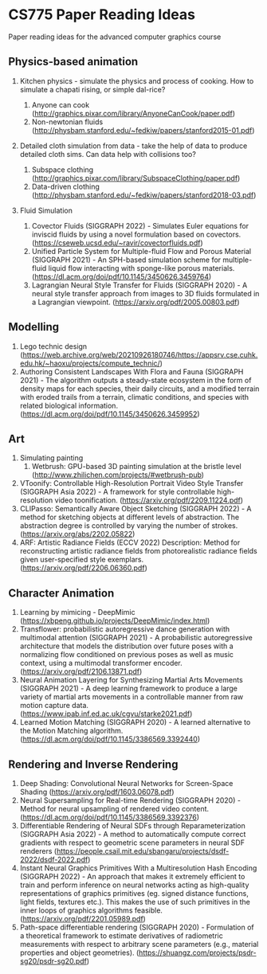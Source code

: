 # CS775 Paper Reading Ideas
Paper reading ideas for the advanced computer graphics course

## Physics-based animation

1. Kitchen physics - simulate the physics and process of cooking. How to simulate a chapati rising, or simple dal-rice?
   1. Anyone can cook (http://graphics.pixar.com/library/AnyoneCanCook/paper.pdf)
   2. Non-newtonian fluids (http://physbam.stanford.edu/~fedkiw/papers/stanford2015-01.pdf)
  
2. Detailed cloth simulation from data - take the help of data to produce detailed cloth sims. Can data help with collisions too?
   1. Subspace clothing (http://graphics.pixar.com/library/SubspaceClothing/paper.pdf)
   2. Data-driven clothing (http://physbam.stanford.edu/~fedkiw/papers/stanford2018-03.pdf)

3. Fluid Simulation 
   1. Covector Fluids (SIGGRAPH 2022) - Simulates Euler equations for inviscid fluids by using a novel formulation based on covectors.
   (https://cseweb.ucsd.edu/~ravir/covectorfluids.pdf)
   2. Unified Particle System for Multiple-fluid Flow and Porous Material (SIGGRAPH 2021) - An SPH-based simulation scheme for multiple-fluid liquid flow interacting with sponge-like porous materials. 
   (https://dl.acm.org/doi/pdf/10.1145/3450626.3459764)
   3. Lagrangian Neural Style Transfer for Fluids (SIGGRAPH 2020) - A neural style transfer approach from images to 3D fluids formulated in a
Lagrangian viewpoint.
   (https://arxiv.org/pdf/2005.00803.pdf)

 
## Modelling

1. Lego technic design (https://web.archive.org/web/20210926180746/https://appsrv.cse.cuhk.edu.hk/~haoxu/projects/compute_technic/)
2. Authoring Consistent Landscapes With Flora and Fauna (SIGGRAPH 2021) - The algorithm outputs a steady-state ecosystem in the form of density maps for each species, their daily circuits, and a modified terrain with eroded trails from a terrain, climatic conditions, and species with related biological information. (https://dl.acm.org/doi/pdf/10.1145/3450626.3459952)

  
## Art

1. Simulating painting
   1. Wetbrush: GPU-based 3D painting simulation at the bristle level (http://www.zhilichen.com/projects/#wetbrush-pub)
2. VToonify: Controllable High-Resolution Portrait Video Style Transfer (SIGGRAPH Asia 2022) - A framework for style controllable high-resolution video toonification.
(https://arxiv.org/pdf/2209.11224.pdf)
3. CLIPasso: Semantically Aware Object Sketching (SIGGRAPH 2022) - A method for sketching objects at different levels of abstraction. The abstraction degree is controlled by varying the number of strokes.
(https://arxiv.org/abs/2202.05822)
4. ARF: Artistic Radiance Fields (ECCV 2022)
Description: Method for reconstructing artistic radiance fields from photorealistic radiance fields given user-specified style exemplars.
(https://arxiv.org/pdf/2206.06360.pdf)

  
  
## Character Animation

1. Learning by mimicing - DeepMimic (https://xbpeng.github.io/projects/DeepMimic/index.html)
2. Transflower: probabilistic autoregressive dance generation with multimodal attention (SIGGRAPH 2021) - A probabilistic autoregressive architecture that models the distribution over future poses with a normalizing flow conditioned on previous poses as well as music context, using a multimodal transformer encoder. (https://arxiv.org/pdf/2106.13871.pdf)
3. Neural Animation Layering for Synthesizing Martial Arts Movements (SIGGRAPH 2021) - A deep learning framework to produce a large variety of martial arts movements in a controllable manner from raw motion capture data. (https://www.ipab.inf.ed.ac.uk/cgvu/starke2021.pdf)
4. Learned Motion Matching (SIGGRAPH 2020) - A learned alternative to the Motion Matching algorithm. (https://dl.acm.org/doi/pdf/10.1145/3386569.3392440)

   
   
## Rendering and Inverse Rendering

1. Deep Shading: Convolutional Neural Networks for Screen-Space Shading (https://arxiv.org/pdf/1603.06078.pdf)
2. Neural Supersampling for Real-time Rendering (SIGGRAPH 2020) - Method for neural upsampling of rendered video content.
(https://dl.acm.org/doi/pdf/10.1145/3386569.3392376)
3. Differentiable Rendering of Neural SDFs through Reparameterization (SIGGRAPH Asia 2022) - A method to automatically compute correct gradients with respect to geometric scene parameters in neural SDF renderers (https://people.csail.mit.edu/sbangaru/projects/dsdf-2022/dsdf-2022.pdf)
4. Instant Neural Graphics Primitives With a Multiresolution Hash Encoding (SIGGRAPH 2022) - An approach that makes it extremely efficient to train and perform inference on neural networks acting as high-quality representations of graphics primitives (eg. signed distance functions, light fields, textures etc.). This makes the use of such primitives in the inner loops of graphics algorithms feasible. (https://arxiv.org/pdf/2201.05989.pdf)
5. Path-space differentiable rendering (SIGGRAPH 2020) - Formulation of a theoretical framework to estimate derivatives of radiometric measurements with respect to arbitrary scene parameters (e.g., material properties and object geometries). (https://shuangz.com/projects/psdr-sg20/psdr-sg20.pdf)

